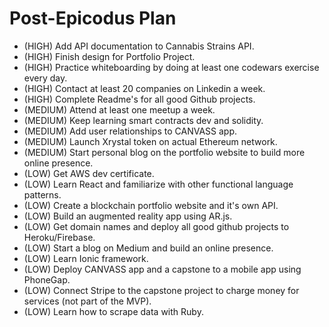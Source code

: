 # Post-Epicodus Plan

* (HIGH) Add API documentation to Cannabis Strains API.
* (HIGH) Finish design for Portfolio Project.
* (HIGH) Practice whiteboarding by doing at least one codewars exercise every day.
* (HIGH) Contact at least 20 companies on Linkedin a week.
* (HIGH) Complete Readme's for all good Github projects.
* (MEDIUM) Attend at least one meetup a week.
* (MEDIUM) Keep learning smart contracts dev and solidity.
* (MEDIUM) Add user relationships to CANVASS app.
* (MEDIUM) Launch Xrystal token on actual Ethereum network.
* (MEDIUM) Start personal blog on the portfolio website to build more online presence.
* (LOW) Get AWS dev certificate.
* (LOW) Learn React and familiarize with other functional language patterns.
* (LOW) Create a blockchain portfolio website and it's own API.
* (LOW) Build an augmented reality app using AR.js.
* (LOW) Get domain names and deploy all good github projects to Heroku/Firebase.
* (LOW) Start a blog on Medium and build an online presence.
* (LOW) Learn Ionic framework.
* (LOW) Deploy CANVASS app and a capstone to a mobile app using PhoneGap.
* (LOW) Connect Stripe to the capstone project to charge money for services (not part of the MVP).
* (LOW) Learn how to scrape data with Ruby.
